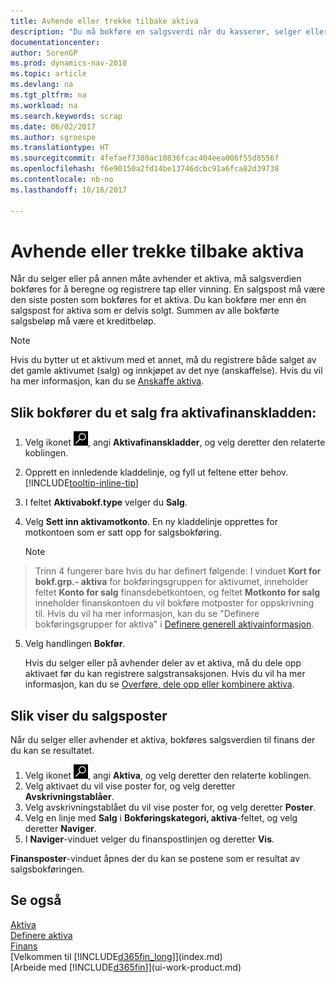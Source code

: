 ```yaml
---
title: Avhende eller trekke tilbake aktiva
description: "Du må bokføre en salgsverdi når du kasserer, selger eller trekker tilbake et aktivum."
documentationcenter: 
author: SorenGP
ms.prod: dynamics-nav-2018
ms.topic: article
ms.devlang: na
ms.tgt_pltfrm: na
ms.workload: na
ms.search.keywords: scrap
ms.date: 06/02/2017
ms.author: sgroespe
ms.translationtype: HT
ms.sourcegitcommit: 4fefaef7380ac10836fcac404eea006f55d8556f
ms.openlocfilehash: f6e90150a2fd14be13746dcbc91a6fca82d39738
ms.contentlocale: nb-no
ms.lasthandoff: 10/16/2017

---
```

# <a name="how-to-dispose-of-or-retire-fixed-assets"></a>Avhende eller trekke tilbake aktiva
Når du selger eller på annen måte avhender et aktiva, må salgsverdien bokføres for å beregne og registrere tap eller vinning. En salgspost må være den siste posten som bokføres for et aktiva. Du kan bokføre mer enn én salgspost for aktiva som er delvis solgt. Summen av alle bokførte salgsbeløp må være et kreditbeløp.  

> [!NOTE]  
>   Hvis du bytter ut et aktivum med et annet, må du registrere både salget av det gamle aktivumet (salg) og innkjøpet av det nye (anskaffelse). Hvis du vil ha mer informasjon, kan du se [Anskaffe aktiva](fa-how-acquire.md).  

## <a name="to-post-a-disposal-from-the-fixed-asset-gl-journal"></a>Slik bokfører du et salg fra aktivafinanskladden:
1. Velg ikonet ![Søk etter side eller rapport](media/ui-search/search_small.png "Søk etter side eller rapport"), angi **Aktivafinanskladder**, og velg deretter den relaterte koblingen.  
2. Opprett en innledende kladdelinje, og fyll ut feltene etter behov. [!INCLUDE[tooltip-inline-tip](includes/tooltip-inline-tip_md.md)]  
3. I feltet **Aktivabokf.type** velger du **Salg**.  
4. Velg **Sett inn aktivamotkonto**. En ny kladdelinje opprettes for motkontoen som er satt opp for salgsbokføring.  

    > [!NOTE]  
>   Trinn 4 fungerer bare hvis du har definert følgende: I vinduet **Kort for bokf.grp.- aktiva** for bokføringsgruppen for aktivumet, inneholder feltet **Konto for salg** finansdebetkontoen, og feltet **Motkonto for salg** inneholder finanskontoen du vil bokføre motposter for oppskrivning til. Hvis du vil ha mer informasjon, kan du se "Definere bokføringsgrupper for aktiva" i [Definere generell aktivainformasjon](fa-how-setup-general.md).  
5. Velg handlingen **Bokfør**.  

    Hvis du selger eller på avhender deler av et aktiva, må du dele opp aktivaet før du kan registrere salgstransaksjonen. Hvis du vil ha mer informasjon, kan du se [Overføre, dele opp eller kombinere aktiva](fa-how-trans-split-combine.md).  

## <a name="to-view-disposal-ledger-entries"></a>Slik viser du salgsposter
Når du selger eller avhender et aktiva, bokføres salgsverdien til finans der du kan se resultatet.  

1. Velg ikonet ![Søk etter side eller rapport](media/ui-search/search_small.png "Søk etter side eller rapport"), angi **Aktiva**, og velg deretter den relaterte koblingen.  
2. Velg aktivaet du vil vise poster for, og velg deretter **Avskrivningstablåer**.  
3. Velg avskrivningstablået du vil vise poster for, og velg deretter **Poster**.  
4. Velg en linje med **Salg** i **Bokføringskategori, aktiva**-feltet, og velg deretter **Naviger**.  
5. I **Naviger**-vinduet velger du finanspostlinjen og deretter **Vis**.  

**Finansposter**-vinduet åpnes der du kan se postene som er resultat av salgsbokføringen.  

## <a name="see-also"></a>Se også
[Aktiva](fa-manage.md)  
[Definere aktiva](fa-setup.md)  
[Finans](finance.md)  
[Velkommen til [!INCLUDE[d365fin_long](includes/d365fin_long_md.md)]](index.md)  
[Arbeide med [!INCLUDE[d365fin](includes/d365fin_md.md)]](ui-work-product.md)

